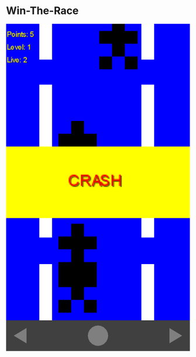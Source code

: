 # Win-The-Race

![](https://github.com/marcinvxy/Win-The-Race/blob/master/android/Screenshots/Screenshot1.png) 
